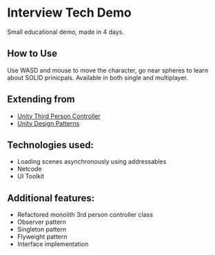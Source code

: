 # Interview Tech Demo
Small educational demo, made in 4 days.

## How to Use
Use WASD and mouse to move the character, go near spheres to learn about SOLID prinicpals. Available in both single and multiplayer.

## Extending from
- [Unity Third Person Controller](https://assetstore.unity.com/packages/essentials/starter-assets-thirdperson-updates-in-new-charactercontroller-pa-196526?srsltid=AfmBOoqvIsOoFsGqnJY6_LrtKc1UEwbI17N8BXxxux6a0p3WZgX4wC5X)
- [Unity Design Patterns](https://assetstore.unity.com/packages/essentials/tutorial-projects/level-up-your-code-with-design-patterns-and-solid-289616?srsltid=AfmBOoo1yzzEJk81iBWJnT2g8zU0QgPfhlVvohvhjxRWq8Mas6FF4ETF)


## Technologies used:
- Loading scenes asynchronously using addressables
- Netcode
- UI Toolkit

## Additional features:
- Refactored monolith 3rd person controller class
- Observer pattern
- Singleton pattern
- Flyweight pattern
- Interface implementation
